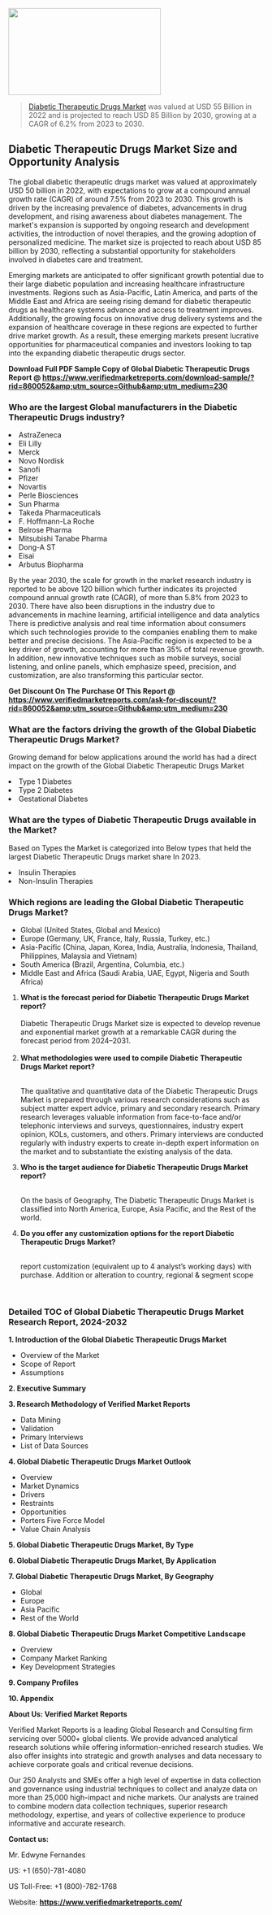 <img src="https://ffe5etoiles.com/wp-content/uploads/2024/12/MST1-300x171.png" alt="" width="300" height="171" class="alignnone size-medium wp-image-20088" /><blockquote><p><p><a href="https://www.verifiedmarketreports.com/download-sample/?rid=860052&utm_source=Github&utm_medium=230" target="_blank">Diabetic Therapeutic Drugs Market</a> was valued at USD 55 Billion in 2022 and is projected to reach USD 85 Billion by 2030, growing at a CAGR of 6.2% from 2023 to 2030.</p></blockquote><p><h2>Diabetic Therapeutic Drugs Market Size and Opportunity Analysis</h2><p>The global diabetic therapeutic drugs market was valued at approximately USD 50 billion in 2022, with expectations to grow at a compound annual growth rate (CAGR) of around 7.5% from 2023 to 2030. This growth is driven by the increasing prevalence of diabetes, advancements in drug development, and rising awareness about diabetes management. The market's expansion is supported by ongoing research and development activities, the introduction of novel therapies, and the growing adoption of personalized medicine. The market size is projected to reach about USD 85 billion by 2030, reflecting a substantial opportunity for stakeholders involved in diabetes care and treatment.</p><p>Emerging markets are anticipated to offer significant growth potential due to their large diabetic population and increasing healthcare infrastructure investments. Regions such as Asia-Pacific, Latin America, and parts of the Middle East and Africa are seeing rising demand for diabetic therapeutic drugs as healthcare systems advance and access to treatment improves. Additionally, the growing focus on innovative drug delivery systems and the expansion of healthcare coverage in these regions are expected to further drive market growth. As a result, these emerging markets present lucrative opportunities for pharmaceutical companies and investors looking to tap into the expanding diabetic therapeutic drugs sector.</p></p><p class=""><strong>Download Full PDF Sample Copy of Global Diabetic Therapeutic Drugs Report @ <a href="https://www.verifiedmarketreports.com/download-sample/?rid=860052&amp;utm_source=Github&amp;utm_medium=230" target="_blank">https://www.verifiedmarketreports.com/download-sample/?rid=860052&amp;utm_source=Github&amp;utm_medium=230</a></strong></p><h3 id="" class="">Who are the largest Global manufacturers in the Diabetic Therapeutic Drugs industry?</h3><p><li>AstraZeneca</li><li> Eli Lilly</li><li> Merck</li><li> Novo Nordisk</li><li> Sanofi</li><li> Pfizer</li><li> Novartis</li><li> Perle Biosciences</li><li> Sun Pharma</li><li> Takeda Pharmaceuticals</li><li> F. Hoffmann-La Roche</li><li> Belrose Pharma</li><li> Mitsubishi Tanabe Pharma</li><li> Dong-A ST</li><li> Eisai</li><li> Arbutus Biopharma</li></p><div class=""><div class="" dir="" data-message-author-role="" data-message-id="" data-message-model-slug=""><div class=""><div class=""><div class=""><div class="" dir="" data-message-author-role="" data-message-id="" data-message-model-slug=""><div class=""><div class=""><p>By the year 2030, the scale for growth in the market research industry is reported to be above 120 billion which further indicates its projected compound annual growth rate (CAGR), of more than 5.8% from 2023 to 2030. There have also been disruptions in the industry due to advancements in machine learning, artificial intelligence and data analytics There is predictive analysis and real time information about consumers which such technologies provide to the companies enabling them to make better and precise decisions. The Asia-Pacific region is expected to be a key driver of growth, accounting for more than 35% of total revenue growth. In addition, new innovative techniques such as mobile surveys, social listening, and online panels, which emphasize speed, precision, and customization, are also transforming this particular sector.</p><p><strong>Get Discount On The Purchase Of This Report @&nbsp; <a href="https://www.verifiedmarketreports.com/ask-for-discount/?rid=860052&amp;utm_source=Github&amp;utm_medium=230" target="_blank">https://www.verifiedmarketreports.com/ask-for-discount/?rid=860052&amp;utm_source=Github&amp;utm_medium=230</a></strong></p></div></div></div></div></div></div></div></div><h3 id="" class="">What are the factors driving the growth of the Global Diabetic Therapeutic Drugs Market?</h3><p id="" class="">Growing demand for below applications around the world has had a direct impact on the growth of the Global Diabetic Therapeutic Drugs Market</p><p id="" class=""><li>Type 1 Diabetes</li><li> Type 2 Diabetes</li><li> Gestational Diabetes</li></p><h3 id="" class="">What are the types of Diabetic Therapeutic Drugs available in the Market?</h3><p id="" class="">Based on Types the Market is categorized into Below types that held the largest Diabetic Therapeutic Drugs market share In 2023.</p><p id="" class=""><li>Insulin Therapies</li><li> Non-Insulin Therapies</li></p><h3 id="" class="">Which regions are leading the Global Diabetic Therapeutic Drugs Market?</h3><ul><li>Global (United States, Global and Mexico)</li><li>Europe (Germany, UK, France, Italy, Russia, Turkey, etc.)</li><li>Asia-Pacific (China, Japan, Korea, India, Australia, Indonesia, Thailand, Philippines, Malaysia and Vietnam)</li><li>South America (Brazil, Argentina, Columbia, etc.)</li><li>Middle East and Africa (Saudi Arabia, UAE, Egypt, Nigeria and South Africa)</li></ul><p><ol><li><strong>What is the forecast period for Diabetic Therapeutic Drugs Market report?<br /></strong><br /><span data-sheets-root="1" data-sheets-value="{&quot;1&quot;:2,&quot;2&quot;:&quot;XXXX size is expected to develop revenue and exponential market growth at a remarkable CAGR during the forecast period from 2024&ndash;2030.&quot;}" data-sheets-userformat="{&quot;2&quot;:12674,&quot;4&quot;:{&quot;1&quot;:2,&quot;2&quot;:16776960},&quot;10&quot;:2,&quot;11&quot;:0,&quot;15&quot;:&quot;Arial&quot;,&quot;16&quot;:12}">Diabetic Therapeutic Drugs Market size is expected to develop revenue and exponential market growth at a remarkable CAGR during the forecast period from 2024&ndash;2031.</span><br /><br /></li><li><strong>What methodologies were used to compile Diabetic Therapeutic Drugs Market report?<br /><br /></strong><p>The qualitative and quantitative data of the&nbsp;Diabetic Therapeutic Drugs Market is prepared through various research considerations such as subject matter expert advice, primary and secondary research. Primary research leverages valuable information from face-to-face and/or telephonic interviews and surveys, questionnaires, industry expert opinion, KOLs, customers, and others. Primary interviews are conducted regularly with industry experts to create in-depth expert information on the market and to substantiate the existing analysis of the data.&nbsp;</p></li><li><strong>Who is the target audience for Diabetic Therapeutic Drugs Market report?<br /><br /></strong><p>On the basis of Geography, The&nbsp;Diabetic Therapeutic Drugs Market is classified into North America, Europe, Asia Pacific, and the Rest of the world.</p></li><li><strong>Do you offer any customization options for the report Diabetic Therapeutic Drugs Market?<br /><br /></strong><p>report customization (equivalent up to 4 analyst&rsquo;s working days) with purchase. Addition or alteration to country, regional &amp; segment scope</p><p>&nbsp;</p></li></ol></p><h3 id="" class="">Detailed TOC of Global Diabetic Therapeutic Drugs Market Research Report, 2024-2032</h3><p id="" class=""><strong>1. Introduction of the Global Diabetic Therapeutic Drugs Market</strong></p><ul><li>Overview of the Market</li><li>Scope of Report</li><li>Assumptions</li></ul><p id="" class=""><strong>2. Executive Summary</strong></p><p id="" class=""><strong>3. Research Methodology of&nbsp;Verified Market Reports</strong></p><ul><li>Data Mining</li><li>Validation</li><li>Primary Interviews</li><li>List of Data Sources</li></ul><p id="" class=""><strong>4. Global Diabetic Therapeutic Drugs Market Outlook</strong></p><ul><li>Overview</li><li>Market Dynamics</li><li>Drivers</li><li>Restraints</li><li>Opportunities</li><li>Porters Five Force Model</li><li>Value Chain Analysis</li></ul><p id="" class=""><strong>5. Global Diabetic Therapeutic Drugs Market, By&nbsp;Type</strong></p><p id="" class=""><strong>6. Global Diabetic Therapeutic Drugs Market, By Application</strong></p><p id="" class=""><strong>7. Global Diabetic Therapeutic Drugs Market, By Geography</strong></p><ul><li>Global</li><li>Europe</li><li>Asia Pacific</li><li>Rest of the World</li></ul><p id="" class=""><strong>8. Global Diabetic Therapeutic Drugs Market Competitive Landscape</strong></p><ul><li>Overview</li><li>Company Market Ranking</li><li>Key Development Strategies</li></ul><p id="" class=""><strong>9. Company Profiles</strong></p><p id="" class=""><strong>10. Appendix</strong></p><p id="" class=""><strong>About Us: Verified Market Reports</strong></p><p id="" class="">Verified Market Reports is a leading Global Research and Consulting firm servicing over 5000+ global clients. We provide advanced analytical research solutions while offering information-enriched research studies. We also offer insights into strategic and growth analyses and data necessary to achieve corporate goals and critical revenue decisions.</p><p id="" class="">Our 250 Analysts and SMEs offer a high level of expertise in data collection and governance using industrial techniques to collect and analyze data on more than 25,000 high-impact and niche markets. Our analysts are trained to combine modern data collection techniques, superior research methodology, expertise, and years of collective experience to produce informative and accurate research.</p><p id="" class=""><strong>Contact us:</strong></p><p id="" class="">Mr. Edwyne Fernandes</p><p id="" class="">US: +1 (650)-781-4080</p><p id="" class="">US Toll-Free: +1 (800)-782-1768</p><p id="" class="">Website: <a target="" data-test-app-aware-link=""><strong>https://www.verifiedmarketreports.com/</strong></a></p>
